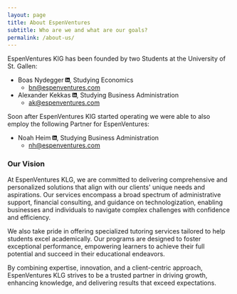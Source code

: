 ```yaml
---
layout: page
title: About EspenVentures
subtitle: Who are we and what are our goals?
permalink: /about-us/
---
```


EspenVentures KlG has been founded by two Students at the University of St. Gallen: 

- Boas Nydegger [<img src="https://github.com/Erd4/Erd4.github.io/raw/master/docs/assets/img/linkedin.svg" width="2%" height="2%">](https://www.linkedin.com/in/BoasNydegger/), Studying Economics
  - [bn@espenventures.com](mailto:bn@espenventures.com)
- Alexander Kekkas [<img src="https://github.com/Erd4/Erd4.github.io/raw/master/docs/assets/img/linkedin.svg" width="2%" height="2%">](https://www.linkedin.com/in/Kekkas/), Studying Business Administration
  - [ak@espenventures.com](mailto:ak@espenventures.com)

Soon after EspenVentures KlG started operating we were able to also employ the following Partner for EspenVentures:

- Noah Heim [<img src="https://github.com/Erd4/Erd4.github.io/raw/master/docs/assets/img/linkedin.svg" width="2%" height="2%">](https://www.linkedin.com/in/noah-heim-9183b920b), Studying Business Administration
  - [nh@espenventures.com](mailto:nh@espenventures.com)


### Our Vision

At EspenVentures KLG, we are committed to delivering comprehensive and personalized solutions that align with our clients' unique needs and aspirations. Our services encompass a broad spectrum of administrative support, financial consulting, and guidance on technologization, enabling businesses and individuals to navigate complex challenges with confidence and efficiency.

We also take pride in offering specialized tutoring services tailored to help students excel academically. Our programs are designed to foster exceptional performance, empowering learners to achieve their full potential and succeed in their educational endeavors.

By combining expertise, innovation, and a client-centric approach, EspenVentures KLG strives to be a trusted partner in driving growth, enhancing knowledge, and delivering results that exceed expectations.
